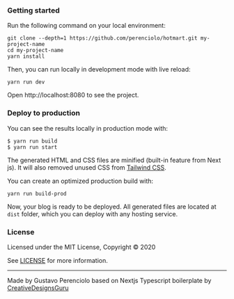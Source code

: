 ### Getting started

Run the following command on your local environment:

```
git clone --depth=1 https://github.com/perenciolo/hotmart.git my-project-name
cd my-project-name
yarn install
```

Then, you can run locally in development mode with live reload:

```
yarn run dev
```

Open http://localhost:8080 to see the project.

### Deploy to production

You can see the results locally in production mode with:

```
$ yarn run build
$ yarn run start
```

The generated HTML and CSS files are minified (built-in feature from Next js). It will also removed unused CSS from [Tailwind CSS](https://tailwindcss.com).

You can create an optimized production build with:

```
yarn run build-prod
```

Now, your blog is ready to be deployed. All generated files are located at `dist` folder, which you can deploy with any hosting service.
### License

Licensed under the MIT License, Copyright © 2020

See [LICENSE](LICENSE) for more information.

---

Made by Gustavo Perenciolo based on Nextjs Typescript boilerplate by [CreativeDesignsGuru](https://creativedesignsguru.com)
